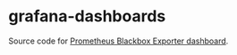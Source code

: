 # grafana-dashboards

Source code for [Prometheus Blackbox Exporter dashboard](https://grafana.com/grafana/dashboards/14928).
